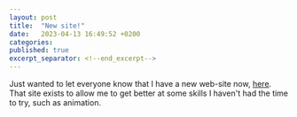 ```yaml
---
layout: post
title:  "New site!"
date:   2023-04-13 16:49:52 +0200
categories:
published: true
excerpt_separator: <!--end_excerpt-->
---
```


Just wanted to let everyone know that I have a new web-site now, [here](https://hugosthoughtspace.com/).
That site exists to allow me to get better at some skills I haven't had the time to try, such as animation. 